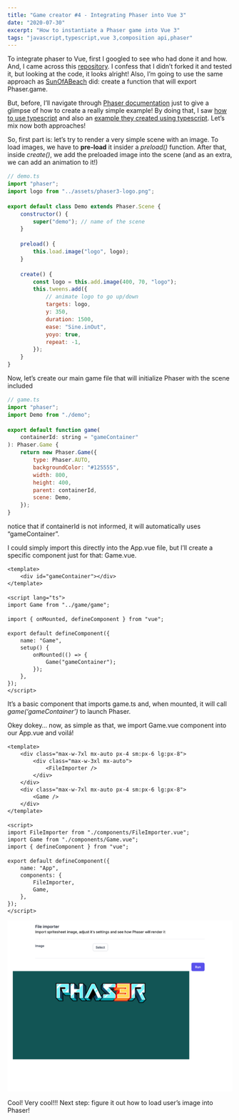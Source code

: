 ```yaml
---
title: "Game creator #4 - Integrating Phaser into Vue 3"
date: "2020-07-30"
excerpt: "How to instantiate a Phaser game into Vue 3"
tags: "javascript,typescript,vue 3,composition api,phaser"
---
```


To integrate phaser to Vue, first I googled to see who had done it and how. And, I came across this [repository](https://github.com/Sun0fABeach/vue-phaser3). I confess that I didn’t forked it and tested it, but looking at the code, it looks alright! Also, I’m going to use the same approach as [SunOfABeach](https://github.com/Sun0fABeach) did: create a function that will export Phaser.game.

But, before, I’ll navigate through [Phaser documentation](https://photonstorm.github.io/phaser3-docs/) just to give a glimpse of how to create a really simple example! By doing that, I saw [how to use typescript](https://github.com/photonstorm/phaser/tree/master/types) and also an [example they created using typescript](https://github.com/photonstorm/phaser3-typescript-project-template/blob/master/src/game.ts). Let’s mix now both approaches!

So, first part is: let’s try to render a very simple scene with an image. To load images, we have to **pre-load** it insider a _preload()_ function. After that, inside _create()_, we add the preloaded image into the scene (and as an extra, we can add an animation to it!)

```js
// demo.ts
import "phaser";
import logo from "../assets/phaser3-logo.png";

export default class Demo extends Phaser.Scene {
	constructor() {
		super("demo"); // name of the scene
	}

	preload() {
		this.load.image("logo", logo);
	}

	create() {
		const logo = this.add.image(400, 70, "logo");
		this.tweens.add({
			// animate logo to go up/down
			targets: logo,
			y: 350,
			duration: 1500,
			ease: "Sine.inOut",
			yoyo: true,
			repeat: -1,
		});
	}
}
```

Now, let’s create our main game file that will initialize Phaser with the scene included

```js
// game.ts
import "phaser";
import Demo from "./demo";

export default function game(
	containerId: string = "gameContainer"
): Phaser.Game {
	return new Phaser.Game({
		type: Phaser.AUTO,
		backgroundColor: "#125555",
		width: 800,
		height: 400,
		parent: containerId,
		scene: Demo,
	});
}
```

notice that if containerId is not informed, it will automatically uses “gameContainer”.

I could simply import this directly into the App.vue file, but I’ll create a specific component just for that: Game.vue.

```vue
<template>
	<div id="gameContainer"></div>
</template>

<script lang="ts">
import Game from "../game/game";

import { onMounted, defineComponent } from "vue";

export default defineComponent({
	name: "Game",
	setup() {
		onMounted(() => {
			Game("gameContainer");
		});
	},
});
</script>
```

It’s a basic component that imports game.ts and, when mounted, it will call _game(‘gameContainer’)_ to launch Phaser.

Okey dokey… now, as simple as that, we import Game.vue component into our App.vue and voilá!

```vue
<template>
	<div class="max-w-7xl mx-auto px-4 sm:px-6 lg:px-8">
		<div class="max-w-3xl mx-auto">
			<FileImporter />
		</div>
	</div>
	<div class="max-w-7xl mx-auto px-4 sm:px-6 lg:px-8">
		<Game />
	</div>
</template>

<script>
import FileImporter from "./components/FileImporter.vue";
import Game from "./components/Game.vue";
import { defineComponent } from "vue";

export default defineComponent({
	name: "App",
	components: {
		FileImporter,
		Game,
	},
});
</script>
```

![Vue 3 with Phaser](../../images/game-creator/vue-3-phaser.png)

Cool! Very cool!!! Next step: figure it out how to load user’s image into Phaser!

